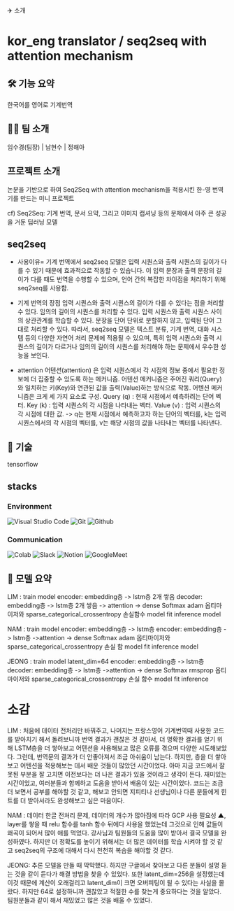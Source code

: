 ✈️ 소개
# kor_eng translator / seq2seq with attention mechanism

## 🛠 기능 요약
한국어를 영어로 기계번역

## 👩‍💻 팀 소개
임수경(팀장) | 남현수 | 정해아

## 프로젝트 소개
논문을 기반으로 하여 Seq2Seq with attention mechanism을 적용시킨 한-영 번역기를 만드는 미니 프로젝트

cf) Seq2Seq: 기계 번역, 문서 요약, 그리고 이미지 캡셔닝 등의 문제에서 아주 큰 성공을 거둔 딥러닝 모델

## seq2seq
- 사용이유=
기계 번역에서 seq2seq 모델은 입력 시퀀스와 출력 시퀀스의 길이가 다를 수 있기 때문에 효과적으로 작동할 수 있습니다.
이 입력 문장과 출력 문장의 길이가 다를 때도 번역을 수행할 수 있으며, 언어 간의 복잡한 차이점을 처리하기 위해 seq2seq를 사용함.

- 기계 번역의 장점
입력 시퀀스와 출력 시퀀스의 길이가 다를 수 있다는 점을 처리할 수 있다.
임의의 길이의 시퀀스를 처리할 수 있다.
입력 시퀀스와 출력 시퀀스 사이의 상관관계를 학습할 수 있다.
문장을 단어 단위로 분할하지 않고, 입력된 단어 그대로 처리할 수 있다.
따라서, seq2seq 모델은 텍스트 분류, 기계 번역, 대화 시스템 등의 다양한 자연어 처리 문제에 적용될 수 있으며, 특히 입력 시퀀스와 출력 시퀀스의 길이가 다르거나 임의의 길이의 시퀀스를 처리해야 하는 문제에서 우수한 성능을 보인다.

- attention
어텐션(attention) 은 입력 시퀀스에서 각 시점의 정보 중에서 필요한 정보에 더 집중할 수 있도록 하는 메커니즘.
어텐션 메커니즘은 주어진 쿼리(Query)와 일치하는 키(Key)와 연관된 값을 출력(Value)하는 방식으로 작동.
어텐션 메커니즘은 크게 세 가지 요소로 구성.
Query (q) : 현재 시점에서 예측하려는 단어 벡터.
Key (k) : 입력 시퀀스의 각 시점을 나타내는 벡터.
Value (v) : 입력 시퀀스의 각 시점에 대한 값.
-> q는 현재 시점에서 예측하고자 하는 단어의 벡터를, k는 입력 시퀀스에서의 각 시점의 벡터를, v는 해당 시점의 값을 나타내는 벡터를 나타낸다.

## 📌 기술
tensorflow

## stacks

### Environment
![Visual Studio Code](https://img.shields.io/badge/Visual%20Studio%20Code-007ACC?style=for-the-badge&logo=Visual%20Studio%20Code&logoColor=white)
![Git](https://img.shields.io/badge/Git-F05032?style=for-the-badge&logo=Git&logoColor=white)
![Github](https://img.shields.io/badge/GitHub-181717?style=for-the-badge&logo=GitHub&logoColor=white)

### Communication
![Colab](https://img.shields.io/badge/Slack-4A154B?style=for-the-badge&logo=Slack&logoColor=white)
![Slack](https://img.shields.io/badge/Slack-4A154B?style=for-the-badge&logo=Slack&logoColor=white)
![Notion](https://img.shields.io/badge/Notion-000000?style=for-the-badge&logo=Notion&logoColor=white)
![GoogleMeet](https://img.shields.io/badge/GoogleMeet-00897B?style=for-the-badge&logo=Google%20Meet&logoColor=white)

## 📌 모델 요약

LIM : train model encoder: embedding층 -> lstm층 2개 쌓음 decoder: embedding층 -> lstm층 2개 쌓음 -> attention -> dense Softmax adam 옵티마이저와 sparse_categorical_crossentropy 손실함수 model fit inference model

NAM : train model encoder: embedding층 -> lstm층 encoder: embedding층 -> lstm층 ->attention -> dense Softmax adam 옵티마이저와 sparse_categorical_crossentropy 손실 함 model fit inference model

JEONG : train model latent_dim=64 encoder: embedding층 -> lstm층 decoder: embedding층 -> lstm층 ->attention -> dense Softmax rmsprop 옵티마이저와 sparse_categorical_crossentropy 손실 함수 model fit inference

# 소감
LIM : 처음에 데이터 전처리만 바꿔주고,  나머지는 프랑스영어 기계번역때 사용한 코드를 받아치기 해서 돌려보니까 번역 결과가 괜찮은 것 같아서,  더 명확한 결과를 얻기 위해 LSTM층을 더 쌓아보고 어텐션을 사용해보고 많은 오류를 겪으며 다양한 시도해보았다. 그런데, 번역문의 결과가 더 안좋아져서 조금 아쉬움이 남는다. 하지만, 층을 더 쌓아보고 어텐션을 적용해보는 데서 배운 것들이 많았던 시간이었다. 아마 지금 코드에서 잘못된 부분을 잘 고치면 이전보다는 더 나은 결과가 있을 것이라고 생각이 든다. 재미있는 시간이었고, 여러분들과 함께하고 도움을 받아서 배움이 있는 시간이었다. 코드는 조금 더 보면서 공부를 해야할 것 같고, 해보고 안되면 지피티나 선생님이나 다른 분들에게 힌트를 더 받아서라도 완성해보고 싶은 마음이다.

NAM : 데이터 한글 전처리 문제, 데이터의 개수가 많아짐에 따라 GCP 사용 필요성 ▲, layer를 쌓을 때 relu 함수를 tanh 함수 뒤에다 사용을 했었는데 그것으로 인해 값들이 왜곡이 되어서 많이 애를 먹었다. 강사님과 팀원들의 도움을 많이 받아서 결국 모델을 완성하였다. 하지만 더 정확도를 높이기 위해서는 더 많은 데이터를 학습 시켜야 할 것 같고 seq2seq의 구조에 대해서 다시 천천히 복습을 해야할 것 같다.

JEONG: 추론 모델을 만들 때  막막했다. 하지만 구글에서 찾아보고 다른 분들이 설명 듣는 것을 같이 듣다가 해결 방법을 찾을 수 있었다. 또한 latent_dim=256을 설정했는데 이것 때문에 계산이 오래걸리고 latent_dim이 크면 오버피팅이 될 수 있다는 사실을 몰랐다. 하지만 64로 설정하니까 괜찮았고 적절한 수를 찾는게 중요하다는 것을 알았다. 팀원분들과 같이 해서 재밌었고 많은 것을 배울 수 있었다.
